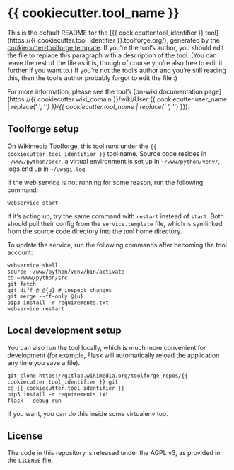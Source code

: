 # {{ cookiecutter.tool_name }}

This is the default README for the [{{ cookiecutter.tool_identifier }} tool](https://{{ cookiecutter.tool_identifier }}.toolforge.org/),
generated by the [cookiecutter-toolforge template](https://github.com/lucaswerkmeister/cookiecutter-toolforge).
If you’re the tool’s author, you should edit the file to replace this paragraph with a description of the tool.
(You can leave the rest of the file as it is,
though of course you’re also free to edit it further if you want to.)
If you’re not the tool’s author and you’re still reading this,
then the tool’s author probably forgot to edit the file :)

For more information,
please see the tool’s [on-wiki documentation page](https://{{ cookiecutter.wiki_domain }}/wiki/User:{{ cookiecutter.user_name | replace(' ', '_') }}/{{ cookiecutter.tool_name | replace(' ', '_') }}).

## Toolforge setup

On Wikimedia Toolforge, this tool runs under the `{{ cookiecutter.tool_identifier }}` tool name.
Source code resides in `~/www/python/src/`,
a virtual environment is set up in `~/www/python/venv/`,
logs end up in `~/uwsgi.log`.

If the web service is not running for some reason, run the following command:
```
webservice start
```
If it’s acting up, try the same command with `restart` instead of `start`.
Both should pull their config from the `service.template` file,
which is symlinked from the source code directory into the tool home directory.

To update the service, run the following commands after becoming the tool account:
```
webservice shell
source ~/www/python/venv/bin/activate
cd ~/www/python/src
git fetch
git diff @ @{u} # inspect changes
git merge --ff-only @{u}
pip3 install -r requirements.txt
webservice restart
```

## Local development setup

You can also run the tool locally, which is much more convenient for development
(for example, Flask will automatically reload the application any time you save a file).

```
git clone https://gitlab.wikimedia.org/toolforge-repos/{{ cookiecutter.tool_identifier }}.git
cd {{ cookiecutter.tool_identifier }}
pip3 install -r requirements.txt
flask --debug run
```

If you want, you can do this inside some virtualenv too.

## License

The code in this repository is released under the AGPL v3, as provided in the `LICENSE` file.
